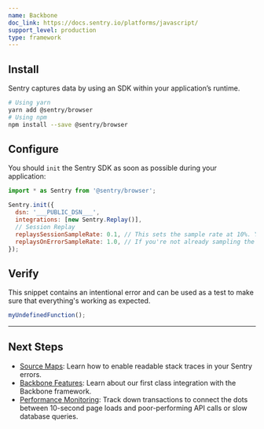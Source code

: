 ```yaml
---
name: Backbone
doc_link: https://docs.sentry.io/platforms/javascript/
support_level: production
type: framework
---
```


## Install

Sentry captures data by using an SDK within your application’s runtime.

```bash
# Using yarn
yarn add @sentry/browser
# Using npm
npm install --save @sentry/browser
```

## Configure

You should `init` the Sentry SDK as soon as possible during your application:

```javascript
import * as Sentry from '@sentry/browser';

Sentry.init({
  dsn: '___PUBLIC_DSN___',
  integrations: [new Sentry.Replay()],
  // Session Replay
  replaysSessionSampleRate: 0.1, // This sets the sample rate at 10%. You may want to change it to 100% while in development and then sample at a lower rate in production.
  replaysOnErrorSampleRate: 1.0, // If you're not already sampling the entire session, change the sample rate to 100% when sampling sessions where errors occur.
});
```

## Verify

This snippet contains an intentional error and can be used as a test to make sure that everything's working as expected.

```javascript
myUndefinedFunction();
```

---

## Next Steps

- [Source Maps](https://docs.sentry.io/platforms/javascript/guides/backbone/sourcemaps/): Learn how to enable readable stack traces in your Sentry errors.
- [Backbone Features](https://docs.sentry.io/platforms/javascript/guides/backbone/features/): Learn about our first class integration with the Backbone framework.
- [Performance Monitoring](https://docs.sentry.io/platforms/javascript/guides/backbone/performance/): Track down transactions to connect the dots between 10-second page loads and poor-performing API calls or slow database queries.

